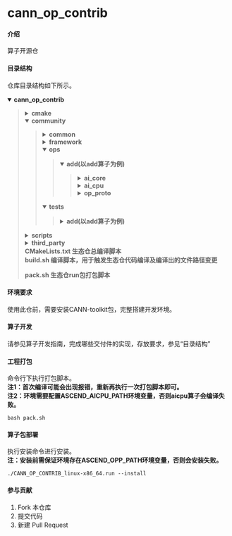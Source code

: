 # cann_op_contrib

#### 介绍
算子开源仓

#### 目录结构
仓库目录结构如下所示。

<details open><summary><b> cann_op_contrib</b></summary><blockquote>
<details><summary><b> cmake</b></summary><blockquote>
<details><summary><b> external</b></summary><blockquote>
<b>存放依赖的第三方库编译文件</b><br>
</blockquote></details>
<details><summary><b> util</b></summary><blockquote>
<b>存放工具类编译文件</b><br>
</blockquote></details>
<b>dependencies.cmake</b><br>
</blockquote></details>
<details open><summary><b> community</b></summary><blockquote>
<details><summary><b> common</b></summary><blockquote>
<details><summary><b> inc</b></summary><blockquote>
<b>主要存放算子原型工具类头文件</b><br>
</blockquote></details>
<details><summary><b> src</b></summary><blockquote>
<b>主要存放算子原型工具类实现</b><br>
</blockquote></details>
<details><summary><b> utils</b></summary><blockquote>
<b>主要存放算子实现工具类</b><br>
</blockquote></details>

</blockquote></details>
<details><summary><b> framework</b></summary><blockquote>
<details><summary><b> onnx</b></summary><blockquote>
<b>add_plugin.cc  算子适配onnx框架插件代码</b><br>
<b>CMakeLists.txt  算子适配插件编译文件</b><br>
</blockquote></details>
<details><summary><b> tf</b></summary><blockquote>
<b>add_plugin.cc  算子适配tf框架插件代码</b><br>
<b>CMakeLists.txt  算子适配插件编译文件</b><br>
</blockquote></details>
</blockquote></details>
<details open><summary><b> ops</b></summary><blockquote>
<details open><summary><b> add(以add算子为例)</b></summary><blockquote>
<details><summary><b> ai_core</b></summary><blockquote>
<details><summary><b> cust_impl</b></summary><blockquote>
<b>add.py  算子实现代码</b><br>
</blockquote></details>
<details><summary><b> op_info_cfg</b></summary><blockquote>
<details><summary><b> ascend310</b></summary><blockquote>
<b>add.ini 算子信息配置文件</b><br>
</blockquote></details>
<details><summary><b> ascend310p</b></summary><blockquote>
<b>add.ini 算子信息配置文件</b><br>
</blockquote></details>
<details><summary><b> ascend910</b></summary><blockquote>
<b>add.ini 算子信息配置文件</b><br>
</blockquote></details>
<details><summary><b> ascend910b</b></summary><blockquote>
<b>add.ini 算子信息配置文件</b><br>
</blockquote></details>
</blockquote></details>

<b> op_tiling</b><br>
</blockquote></details>
<details><summary><b> ai_cpu</b></summary><blockquote>
<details><summary><b> impl</b></summary><blockquote>
<b>add.cc  算子实现代码</b><br>
<b>add.h  算子代码头文件</b><br>
</blockquote></details>
<details><summary><b> op_info_cfg</b></summary><blockquote>
<b>add.ini 算子信息配置文件</b><br>
</blockquote></details>
</blockquote></details>
<details><summary><b> op_proto</b></summary><blockquote>

<details><summary><b> inc</b></summary><blockquote>
<b>add_op.h 算子原型IR注册文件</b><br>
</blockquote></details>

<b>add_proto.cc 算子原型实现文件</b><br>
</blockquote></details>
</blockquote></details>
</blockquote></details>
<details open><summary><b> tests</b></summary><blockquote>
<details><summary><b> add(以add算子为例)</b></summary><blockquote>
<b> ut</b><br>
</blockquote></details>
</blockquote></details>
</blockquote></details>

<details><summary><b> scripts</b></summary><blockquote>
<b>ai_core_parse_ini.py  tbe算子信息配置解析脚本</b><br>
<b>CANN_OP_CONTRIB_install.sh  生态仓算子部署脚本</b><br>
<b>install_run.sh  生态仓run包安装脚本</b><br>
<b>parse_ini.py  AiCpu算子信息配置解析脚本</b><br>
</blockquote></details>
<details><summary><b> third_party</b></summary><blockquote>
<b>metadef metadef仓代码</b><br>

</blockquote></details>
<b>CMakeLists.txt 生态仓总编译脚本</b><br>
<b>build.sh 编译脚本，用于触发生态仓代码编译及编译出的文件路径变更</b><br>

<b>pack.sh 生态仓run包打包脚本</b><br>
</blockquote></details>

#### 环境要求
使用此仓前，需要安装CANN-toolkit包，完整搭建开发环境。

#### 算子开发
请参见算子开发指南，完成哪些交付件的实现，存放要求，参见“目录结构”

#### 工程打包
命令行下执行打包脚本。    
**注1：首次编译可能会出现报错，重新再执行一次打包脚本即可。**    
**注2：环境需要配置ASCEND_AICPU_PATH环境变量，否则aicpu算子会编译失败。**
```
bash pack.sh
```

#### 算子包部署
执行安装命令进行安装。   
**注：安装前需保证环境存在ASCEND_OPP_PATH环境变量，否则会安装失败。**
```
./CANN_OP_CONTRIB_linux-x86_64.run --install
```

#### 参与贡献
1.  Fork 本仓库
2.  提交代码
3.  新建 Pull Request

